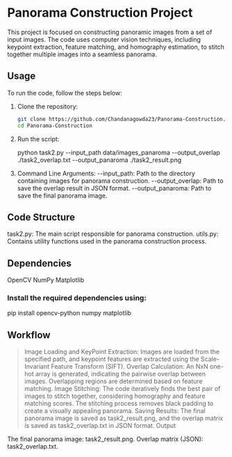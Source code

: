 # Panorama Construction Project

This project is focused on constructing panoramic images from a set of input images. The code uses computer vision techniques, including keypoint extraction, feature matching, and homography estimation, to stitch together multiple images into a seamless panorama.

## Usage

To run the code, follow the steps below:

1. Clone the repository:

   ```bash
   git clone https://github.com/Chandanagowda23/Panorama-Construction.git
   cd Panorama-Construction

2. Run the script:

   python task2.py --input_path data/images_panaroma --output_overlap ./task2_overlap.txt --output_panaroma ./task2_result.png

3. Command Line Arguments:
--input_path: Path to the directory containing images for panorama construction.
--output_overlap: Path to save the overlap result in JSON format.
--output_panaroma: Path to save the final panorama image.

## Code Structure

task2.py: The main script responsible for panorama construction.
utils.py: Contains utility functions used in the panorama construction process.

## Dependencies
OpenCV
NumPy
Matplotlib

### Install the required dependencies using:
pip install opencv-python numpy matplotlib

## Workflow

>Image Loading and KeyPoint Extraction:
Images are loaded from the specified path, and keypoint features are extracted using the Scale-Invariant Feature Transform (SIFT).
>Overlap Calculation:
An NxN one-hot array is generated, indicating the pairwise overlap between images. Overlapping regions are determined based on feature matching.
>Image Stitching:
The code iteratively finds the best pair of images to stitch together, considering homography and feature matching scores. The stitching process removes black padding to create a visually appealing panorama.
>Saving Results:
The final panorama image is saved as task2_result.png, and the overlap matrix is saved as task2_overlap.txt in JSON format.
Output

The final panorama image: task2_result.png.
Overlap matrix (JSON): task2_overlap.txt.



